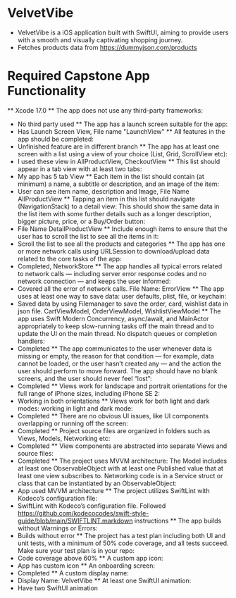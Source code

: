 # VelvetVibe 

* VelvetVibe is a iOS application built with SwiftUI, aiming to provide users with a smooth and visually captivating shopping journey.
* Fetches products data from https://dummyjson.com/products

# Required Capstone App Functionality

** Xcode 17.0
** The app does not use any third-party frameworks:
  - No third party used
** The app has a launch screen suitable for the app:
  - Has Launch Screen View, File name "LaunchView"
** All features in the app should be completed:
  - Unfinished feature are in different branch
** The app has at least one screen with a list using a view of your choice (List, Grid, ScrollView etc):
  - I used these view in AllProductView, CheckoutView
** This list should appear in a tab view with at least two tabs:
  - My app has 5 tab View
** Each item in the list should contain (at minimum) a name, a subtitle or description, and an image of the item:
  - User can see item name, description and Image, File Name AllProductView
** Tapping an item in this list should navigate (NavigationStack)  to a detail view: This should show the same data in the list item with some further details such as a longer description, bigger picture, price, or a Buy/Order button:
  - File Name DetailProductView
** Include enough items to ensure that the user has to scroll the list to see all the items in it:
  - Scroll the list to see all the products and categories
** The app has one or more network calls using URLSession to download/upload data related to the core tasks of the app:
  - Completed, NetworkStore
** The app handles all typical errors related to network calls — including server error response codes and no network connection — and keeps the user informed:
  - Covered all the error of network calls. File Name: ErrorView
** The app uses at least one way to save data: user defaults, plist, file, or keychain:
  - Saved data by using Filemanager to save the order, card, wishlist data in json file.  CartViewModel, OrderViewModel, WishlistViewModel
** The app uses Swift Modern Concurrency, async/await, and MainActor appropriately to keep slow-running tasks off the main thread and to update the UI on the main thread. No dispatch queues or completion handlers:
  - Completed
** The app communicates to the user whenever data is missing or empty, the reason for that condition — for example, data cannot be loaded, or the user hasn’t created any — and the action the user should perform to move forward. The app should have no blank screens, and the user should never feel “lost”:
  - Completed
** Views work for landscape and portrait orientations for the full range of iPhone sizes, including iPhone SE 2:
  - Working in both orientations
** Views work for both light and dark modes: working in light and dark mode:
  - Completed
** There are no obvious UI issues, like UI components overlapping or running off the screen:
  - Completed
** Project source files are organized in folders such as Views, Models, Networking etc:
  - Completed
** View components are abstracted into separate Views and source files:
  - Completed
** The project uses MVVM architecture: The Model includes at least one ObservableObject with at least one Published value that at least one view subscribes to. Networking code is in a Service struct or class that can be instantiated by an ObservableObject:
  - App used MVVM architecture
** The project utilizes SwiftLint with Kodeco’s configuration file:
  - SwiftLint with Kodeco’s configuration file. Followed https://github.com/kodecocodes/swift-style-guide/blob/main/SWIFTLINT.markdown instructions
** The app builds without Warnings or Errors:
  - Builds without error
** The project has a test plan including both UI and unit tests, with a minimum of 50% code coverage, and all tests succeed. Make sure your test plan is in your repo:
  - Code coverage above 60%
** A custom app icon:
  - App has custom icon
** An onboarding screen:
  - Completed
** A custom display name:
  - Display Name: VelvetVibe
** At least one SwiftUI animation:
  - Have two SwiftUI animation

